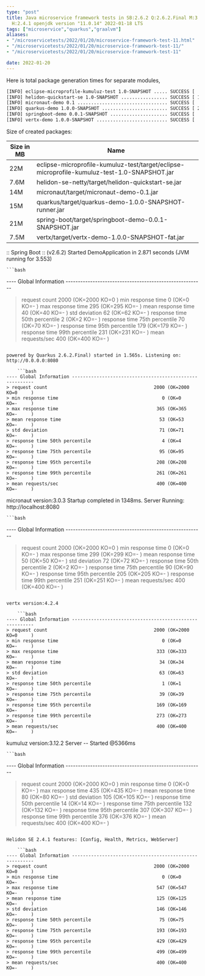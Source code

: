 ```yaml
---
type: "post"
title: Java microservice framework tests in SB:2.6.2 Q:2.6.2.Final M:3.2.7 V:4.2.4
  H:2.4.1 openjdk version "11.0.14" 2022-01-18 LTS
tags: ["microservice","quarkus","graalvm"]
aliases:
- "/microservicetests/2022/01/20/microservice-framework-test-11.html"
- "/microservicetests/2022/01/20/microservice-framework-test-11/"
- "/microservicetests/2022/01/20/microservice-framework-test-11"

date: 2022-01-20
---
```

 
Here is total package generation times for separate modules,
```bash
[INFO] eclipse-microprofile-kumuluz-test 1.0-SNAPSHOT ..... SUCCESS [  6.869 s]
[INFO] helidon-quickstart-se 1.0-SNAPSHOT ................. SUCCESS [ 13.172 s]
[INFO] micronaut-demo 0.1 ................................. SUCCESS [  9.487 s]
[INFO] quarkus-demo 1.0.0-SNAPSHOT ........................ SUCCESS [ 22.650 s]
[INFO] springboot-demo 0.0.1-SNAPSHOT ..................... SUCCESS [  0.814 s]
[INFO] vertx-demo 1.0.0-SNAPSHOT .......................... SUCCESS [  5.187 s]
```
Size of created packages:

| Size in MB |  Name |
|------------|-------|
| 22M | eclipse-microprofile-kumuluz-test/target/eclipse-microprofile-kumuluz-test-1.0-SNAPSHOT.jar |
| 7.6M | helidon-se-netty/target/helidon-quickstart-se.jar |
| 14M | micronaut/target/micronaut-demo-0.1.jar |
| 15M | quarkus/target/quarkus-demo-1.0.0-SNAPSHOT-runner.jar |
| 21M | spring-boot/target/springboot-demo-0.0.1-SNAPSHOT.jar |
| 7.5M | vertx/target/vertx-demo-1.0.0-SNAPSHOT-fat.jar |


:: Spring Boot :: (v2.6.2) Started DemoApplication in 2.871 seconds (JVM running for 3.553)

    ```bash
---- Global Information --------------------------------------------------------
> request count                                       2000 (OK=2000   KO=0     )
> min response time                                      0 (OK=0      KO=-     )
> max response time                                    295 (OK=295    KO=-     )
> mean response time                                    40 (OK=40     KO=-     )
> std deviation                                         62 (OK=62     KO=-     )
> response time 50th percentile                          2 (OK=2      KO=-     )
> response time 75th percentile                         70 (OK=70     KO=-     )
> response time 95th percentile                        179 (OK=179    KO=-     )
> response time 99th percentile                        231 (OK=231    KO=-     )
> mean requests/sec                                    400 (OK=400    KO=-     )
```

powered by Quarkus 2.6.2.Final) started in 1.565s. Listening on: http://0.0.0.0:8080

    ```bash
---- Global Information --------------------------------------------------------
> request count                                       2000 (OK=2000   KO=0     )
> min response time                                      0 (OK=0      KO=-     )
> max response time                                    365 (OK=365    KO=-     )
> mean response time                                    53 (OK=53     KO=-     )
> std deviation                                         71 (OK=71     KO=-     )
> response time 50th percentile                          4 (OK=4      KO=-     )
> response time 75th percentile                         95 (OK=95     KO=-     )
> response time 95th percentile                        208 (OK=208    KO=-     )
> response time 99th percentile                        261 (OK=261    KO=-     )
> mean requests/sec                                    400 (OK=400    KO=-     )
```

micronaut version:3.0.3 Startup completed in 1348ms. Server Running: http://localhost:8080

    ```bash
---- Global Information --------------------------------------------------------
> request count                                       2000 (OK=2000   KO=0     )
> min response time                                      0 (OK=0      KO=-     )
> max response time                                    299 (OK=299    KO=-     )
> mean response time                                    50 (OK=50     KO=-     )
> std deviation                                         72 (OK=72     KO=-     )
> response time 50th percentile                          2 (OK=2      KO=-     )
> response time 75th percentile                         90 (OK=90     KO=-     )
> response time 95th percentile                        205 (OK=205    KO=-     )
> response time 99th percentile                        251 (OK=251    KO=-     )
> mean requests/sec                                    400 (OK=400    KO=-     )
```

vertx version:4.2.4

    ```bash
---- Global Information --------------------------------------------------------
> request count                                       2000 (OK=2000   KO=0     )
> min response time                                      0 (OK=0      KO=-     )
> max response time                                    333 (OK=333    KO=-     )
> mean response time                                    34 (OK=34     KO=-     )
> std deviation                                         63 (OK=63     KO=-     )
> response time 50th percentile                          1 (OK=1      KO=-     )
> response time 75th percentile                         39 (OK=39     KO=-     )
> response time 95th percentile                        169 (OK=169    KO=-     )
> response time 99th percentile                        273 (OK=273    KO=-     )
> mean requests/sec                                    400 (OK=400    KO=-     )
```

kumuluz version:3.12.2 Server -- Started @5366ms

    ```bash
---- Global Information --------------------------------------------------------
> request count                                       2000 (OK=2000   KO=0     )
> min response time                                      0 (OK=0      KO=-     )
> max response time                                    435 (OK=435    KO=-     )
> mean response time                                    80 (OK=80     KO=-     )
> std deviation                                        105 (OK=105    KO=-     )
> response time 50th percentile                         14 (OK=14     KO=-     )
> response time 75th percentile                        132 (OK=132    KO=-     )
> response time 95th percentile                        307 (OK=307    KO=-     )
> response time 99th percentile                        376 (OK=376    KO=-     )
> mean requests/sec                                    400 (OK=400    KO=-     )
```

Helidon SE 2.4.1 features: [Config, Health, Metrics, WebServer]

    ```bash
---- Global Information --------------------------------------------------------
> request count                                       2000 (OK=2000   KO=0     )
> min response time                                      0 (OK=0      KO=-     )
> max response time                                    547 (OK=547    KO=-     )
> mean response time                                   125 (OK=125    KO=-     )
> std deviation                                        146 (OK=146    KO=-     )
> response time 50th percentile                         75 (OK=75     KO=-     )
> response time 75th percentile                        193 (OK=193    KO=-     )
> response time 95th percentile                        429 (OK=429    KO=-     )
> response time 99th percentile                        499 (OK=499    KO=-     )
> mean requests/sec                                    400 (OK=400    KO=-     )
```
